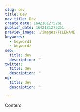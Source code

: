 ```yaml
---
slug: dev
title: Dev
nav_title: Dev
create_date: 1642181275261
publish_date: 1642181275261
preview_image: ./images/FILENAME
keywords:
  - keyword1
  - keyword2
seo:
  title: dev
  description: ''
twitter:
  title: dev
  description: ''
og:
  title: dev
  description: ''

---
```


Content
